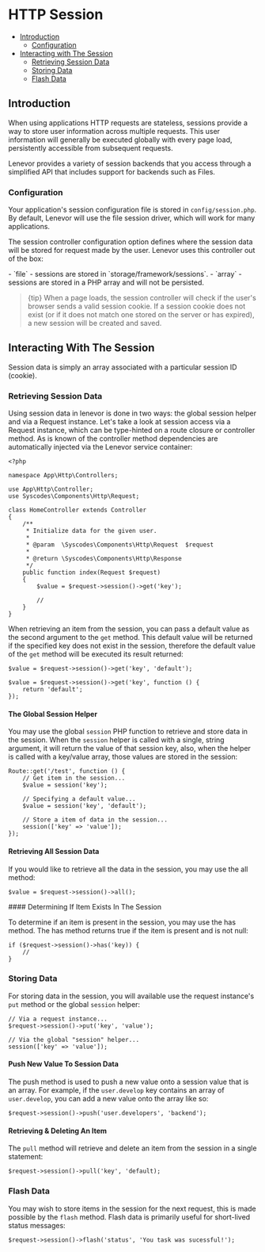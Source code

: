 # HTTP Session

- [Introduction](#introduction)
    - [Configuration](#configuration)
- [Interacting with The Session](#interacting-session)
    - [Retrieving Session Data](#retrieving-session-data)
    - [Storing Data](#storing-data)
    - [Flash Data](#flash-data)


<a name="introduction"></a>
## Introduction

When using applications HTTP requests are stateless, sessions provide a way to store user information across multiple requests. This user information will generally be executed globally with every page load, persistently accessible from subsequent requests.

Lenevor provides a variety of session backends that you access through a simplified API that includes support for backends such as Files.

<a name="configuration"></a>
### Configuration

Your application's session configuration file is stored in `config/session.php`. By default, Lenevor will use the file session driver, which will work for many applications.

The session controller configuration option defines where the session data will be stored for request made by the user. Lenevor uses this controller out of the box:

<div class="content-list" markdown="1">
- `file` - sessions are stored in `storage/framework/sessions`.
- `array` - sessions are stored in a PHP array and will not be persisted.
</div>

> {tip} When a page loads, the session controller will check if the user's browser sends a valid session cookie. If a session cookie does not exist (or if it does not match one stored on the server or has expired), a new session will be created and saved.

<a name="interacting-session"></a>
## Interacting With The Session

Session data is simply an array associated with a particular session ID (cookie).

<a name="retrieving-session-data"></a>
### Retrieving Session Data

Using session data in lenevor is done in two ways: the global session helper and via a Request instance. Let's take a look at session access via a Request instance, which can be type-hinted on a route closure or controller method. As is known of the controller method dependencies are automatically injected via the Lenevor service container:

    <?php

    namespace App\Http\Controllers;

    use App\Http\Controller;
    use Syscodes\Components\Http\Request;

    class HomeController extends Controller
    {
        /**
         * Initialize data for the given user.
         *
         * @param  \Syscodes\Components\Http\Request  $request
         *
         * @return \Syscodes\Components\Http\Response
         */
        public function index(Request $request)
        {
            $value = $request->session()->get('key');

            //
        }
    }

When retrieving an item from the session, you can pass a default value as the second argument to the `get` method. This default value will be returned if the specified key does not exist in the session, therefore the default value of the `get` method will be executed its result returned:

    $value = $request->session()->get('key', 'default');

    $value = $request->session()->get('key', function () {
        return 'default';
    });

<a name="global-session-helper"></a>
#### The Global Session Helper

You may use the global `session` PHP function to retrieve and store data in the session. When the `session` helper is called with a single,  string argument, it will return the value of that session key, also, when the helper is called with a key/value array, those values are stored in the session:

    Route::get('/test', function () {
        // Get item in the session...
        $value = session('key');

        // Specifying a default value...
        $value = session('key', 'default');

        // Store a item of data in the session...
        session(['key' => 'value']);
    });

<a name="retrieving-all-session-data"></a>
#### Retrieving All Session Data

If you would like to retrieve all the data in the session, you may use the all method:

    $value = $request->session()->all();

<a name="determining-item-exists-session">
#### Determining If Item Exists In The Session

To determine if an item is present in the session, you may use the has method. The has method returns true if the item is present and is not null:

    if ($request->session()->has('key)) {
        //
    }

<a name="storing-data"></a>
### Storing Data

For storing data in the session, you will available use the request instance's `put` method or the global `session` helper:

    // Via a request instance...
    $request->session()->put('key', 'value');

    // Via the global "session" helper...
    session(['key' => 'value']);

<a name="push-new-value-session-data"></a>
#### Push New Value To Session Data

The push method is used to push a new value onto a session value that is an array. For example, if the `user.develop` key contains an array of `user.develop`, you can add a new value onto the array like so:

    $request->session()->push('user.developers', 'backend');

<a name="retrieving-deleting-item"></a>
#### Retrieving & Deleting An Item

The `pull` method will retrieve and delete an item from the session in a single statement:

    $request->session()->pull('key', 'default);

<a name="flash-data"></a>
### Flash Data

You may wish to store items in the session for the next request, this is made possible by the `flash` method. Flash data is primarily useful for short-lived status messages:

    $request->session()->flash('status', 'You task was sucessful!');